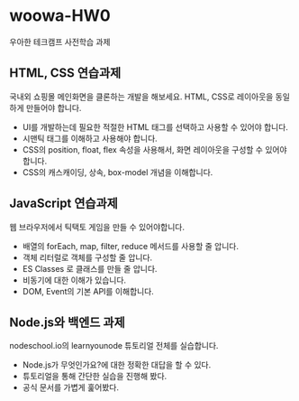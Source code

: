 # woowa-HW0
우아한 테크캠프 사전학습 과제

## HTML, CSS 연습과제

국내외 쇼핑몰 메인화면을 클론하는 개발을 해보세요.
HTML, CSS로 레이아웃을 동일하게 만들어야 합니다.

- UI를 개발하는데 필요한 적절한 HTML 태그를 선택하고 사용할 수 있어야 합니다.
- 시맨틱 태그를 이해하고 사용해야 합니다.
- CSS의 position, float, flex 속성을 사용해서, 화면 레이아웃을 구성할 수 있어야 합니다.
- CSS의 캐스캐이딩, 상속, box-model 개념을 이해합니다.

## JavaScript 연습과제

웹 브라우저에서 틱택토 게임을 만들 수 있어야합니다.

- 배열의 forEach, map, filter, reduce 메서드를 사용할 줄 압니다.
- 객체 리터럴로 객체를 구성할 줄 압니다.
- ES Classes 로 클래스를 만들 줄 압니다.
- 비동기에 대한 이해가 있습니다.
- DOM, Event의 기본 API를 이해합니다.

## Node.js와 백엔드 과제

nodeschool.io의 learnyounode 튜토리얼 전체를 실습합니다.

- Node.js가 무엇인가요?에 대한 정확한 대답을 할 수 있다.
- 튜토리얼을 통해 간단한 실습을 진행해 봤다.
- 공식 문서를 가볍게 훑어봤다.
